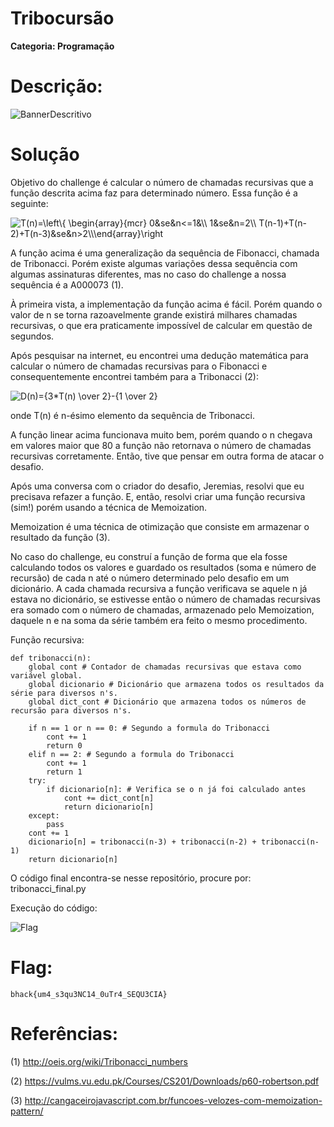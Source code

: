 # Tribocursão

**Categoria: Programação**

# Descrição:
![BannerDescritivo](bhack_tribo1.png)

# Solução
Objetivo do challenge é calcular o número de chamadas recursivas que a função descrita acima faz para determinado número. Essa função é a seguinte:

<img align="center" src="https://i.upmath.me/svg/T(n)%3D%5Cleft%5C%7B%0A%20%20%20%20%20%5Cbegin%7Barray%7D%7Bmcr%7D%0A%20%20%20%20%200%26se%26n%3C%3D1%26%5C%5C%0A%20%20%20%20%201%26se%26n%3D2%5C%5C%0A%20%20%20%20%20T(n-1)%2BT(n-2)%2BT(n-3)%26se%26n%3E2%5C%5C%5Cend%7Barray%7D%5Cright" alt="T(n)=\left\{
     \begin{array}{mcr}
     0&amp;se&amp;n&lt;=1&amp;\\
     1&amp;se&amp;n=2\\
     T(n-1)+T(n-2)+T(n-3)&amp;se&amp;n&gt;2\\\end{array}\right" />

A função acima é uma generalização da sequência de Fibonacci, chamada de Tribonacci. Porém existe algumas variações dessa sequência com algumas assinaturas diferentes, mas no caso do challenge a nossa sequência é a A000073 (1).

À primeira vista, a implementação da função acima é fácil. Porém quando o valor de n se torna razoavelmente grande existirá milhares chamadas recursivas, o que era praticamente impossível de calcular em questão de segundos.

Após pesquisar na internet, eu encontrei uma dedução matemática para calcular o número de chamadas recursivas para o Fibonacci e consequentemente encontrei também para a Tribonacci (2):

<p><img src="https://i.upmath.me/svg/D(n)%3D%7B3*T(n)%20%5Cover%202%7D-%7B1%20%5Cover%202%7D" alt="D(n)={3*T(n) \over 2}-{1 \over 2}" />

onde T(n) é n-ésimo elemento da sequência de Tribonacci.</p>

A função linear acima funcionava muito bem, porém quando o n chegava em valores maior que 80 a função não retornava o número de chamadas recursivas corretamente. Então, tive que pensar em outra forma de atacar o desafio.

Após uma conversa com o criador do desafio, Jeremias, resolvi que eu precisava refazer a função. E, então, resolvi criar uma função recursiva (sim!) porém usando a técnica de Memoization.

Memoization é uma técnica de otimização que consiste em armazenar o resultado da função (3).

No caso do challenge, eu construí a função de forma que ela fosse calculando todos os valores e guardado os resultados (soma e número de recursão) de cada n até o número determinado pelo desafio em um dicionário. A cada chamada recursiva a função verificava se aquele n já estava no dicionário, se estivesse então o número de chamadas recursivas era somado com o número de chamadas, armazenado pelo Memoization, daquele n e na soma da série também era feito o mesmo procedimento.

Função recursiva:
```
def tribonacci(n):
    global cont # Contador de chamadas recursivas que estava como variável global.
    global dicionario # Dicionário que armazena todos os resultados da série para diversos n's.
    global dict_cont # Dicionário que armazena todos os números de recursão para diversos n's.

    if n == 1 or n == 0: # Segundo a formula do Tribonacci
        cont += 1
        return 0
    elif n == 2: # Segundo a formula do Tribonacci
        cont += 1
        return 1
    try:
        if dicionario[n]: # Verifica se o n já foi calculado antes
            cont += dict_cont[n]
            return dicionario[n]
    except:
        pass
    cont += 1
    dicionario[n] = tribonacci(n-3) + tribonacci(n-2) + tribonacci(n-1)
    return dicionario[n]
```

O código final encontra-se nesse repositório, procure por: tribonacci_final.py

Execução do código:

![Flag](bhack_triboflag.png)

# Flag:
```bhack{um4_s3qu3NC14_0uTr4_SEQU3CIA}```


# Referências:

(1) http://oeis.org/wiki/Tribonacci_numbers

(2) https://vulms.vu.edu.pk/Courses/CS201/Downloads/p60-robertson.pdf

(3) http://cangaceirojavascript.com.br/funcoes-velozes-com-memoization-pattern/
